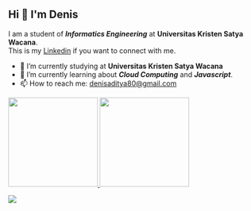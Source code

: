 ## Hi 👋 I'm Denis 

I am a student of ***Informatics Engineering*** at **Universitas Kristen Satya Wacana**.<br>
This is my [Linkedin](https://www.linkedin.com/in/denisadfer/) if you want to connect with me.

- 🔭 I’m currently studying at **Universitas Kristen Satya Wacana**
- 🌱 I’m currently learning about ***Cloud Computing*** and ***Javascript***.
- 📫 How to reach me: [denisaditya80@gmail.com](mailto:denisaditya80@gmail.com)

<p align="left">
<a href="https://github.com/denisadfer">
  <img height="180em" src="https://github-readme-stats-eight-theta.vercel.app/api?username=denisadfer&show_icons=true&theme=omni&include_all_commits=true&count_private=true"/>
  <img height="180em" src="https://github-readme-stats-eight-theta.vercel.app/api/top-langs/?username=denisadfer&layout=compact&langs_count=8&theme=omni"/>
</a>
</p>

![](https://komarev.com/ghpvc/?username=denisadfer&color=blue)
<!-- 
<img src="https://camo.githubusercontent.com/587cc3d3c72b574822f1021d1f5435b72d1e2d1c8a6c6805802b29ab0b0d5741/68747470733a2f2f76697369746f722d62616467652e6c616f62692e6963752f62616467653f706167655f69643d79756c697573697573312e79756c69757369757331"/> -->

<!-- 
**denisadfer/denisadfer** is a ✨ _special_ ✨ repository because its `README.md` (this file) appears on your GitHub profile.

Here are some ideas to get you started:

- 🔭 I’m currently working on ...
- 🌱 I’m currently learning ...
- 👯 I’m looking to collaborate on ...
- 🤔 I’m looking for help with ...
- 💬 Ask me about ...
- 📫 How to reach me: ...
- 😄 Pronouns: ...
- ⚡ Fun fact: ...

 -->
